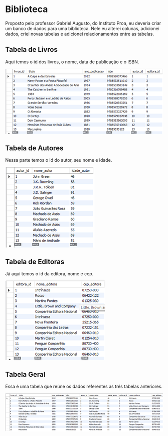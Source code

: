 # Biblioteca
Proposto pelo professor Gabriel Augusto, do Instituto Proa, eu deveria criar um banco de dados para uma biblioteca. Nele eu alterei colunas, adicionei dados, criei novas tabelas e adicionei relacionamentos entre as tabelas.

## Tabela de Livros
Aqui temos o id dos livros, o nome, data de publicação e o ISBN.

![1](https://github.com/RafaelLima07/Banco_de_Dados-Biblioteca-PROA/blob/main/Assets/Tabela-Livros.png)

## Tabela de Autores
Nessa parte temos o id do autor, seu nome e idade.

![2](https://github.com/RafaelLima07/Banco_de_Dados-Biblioteca-PROA/blob/main/Assets/Tabela-Autores.png)

## Tabela de Editoras
Já aqui temos o id da editora, nome e cep.

![3](https://github.com/RafaelLima07/Banco_de_Dados-Biblioteca-PROA/blob/main/Assets/Tabela_Editoras.png)

## Tabela Geral
Essa é uma tabela que reúne os dados referentes as três tabelas anteriores.

![4](https://github.com/RafaelLima07/Banco_de_Dados-Biblioteca-PROA/blob/main/Assets/Tabela-Geral.png)
